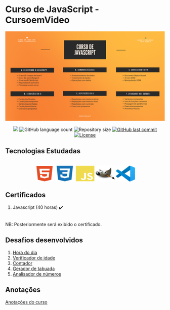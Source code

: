 # Curso de JavaScript - CursoemVideo

<div align="center">
<a href="https://github.com/sweydmanaf/curso-js-cev">
 
![Módulos do curso](https://github.com/SweydManaf/curso-js-cev/blob/main/images/preview.png)

 </a>
</div>
 
 <p align="center">
  <img src="https://img.shields.io/badge/made%20by-SWEYD%20MANAF-FEB840?style=flat-square">
  <img alt="GitHub language count" src="https://img.shields.io/github/languages/count/sweydmanaf/curso-js-cev?color=FEB840&style=flat-square">
  <img alt="Repository size" src="https://img.shields.io/github/repo-size/sweydmanaf/curso-js-cev?color=FEB840&style=flat-square">
  <a href="https://github.com/sweydmanaf/commits/master">
    <img alt="GitHub last commit" src="https://img.shields.io/github/last-commit/sweydmanaf/curso-js-cev?color=FEB840&style=flat-square">
  </a>
  <a href="https://opensource.org/licenses/MIT">
    <img alt="License" src="https://img.shields.io/badge/license-MIT-FEB840?style=flat-square">
  </a>
</p>
 
 ## Tecnologias Estudadas

<div style="display: inline_block" align="center"><br>
<img align="center" alt="HTML" height="50" width="60" src="https://github.com/devicons/devicon/blob/master/icons/html5/html5-plain.svg">
<img align="center" alt="CSS" height="50" width="60" src="https://github.com/devicons/devicon/blob/master/icons/css3/css3-plain.svg">
 <img align="center" alt="JS" height="50" width="60" src="https://github.com/devicons/devicon/blob/master/icons/javascript/javascript-plain.svg">
<img align="center" alt="GIMP" height="50" width="60" src="https://github.com/devicons/devicon/blob/master/icons/gimp/gimp-original.svg">
 <img align="center" alt="VsCode" height="50" width="60" src="https://github.com/devicons/devicon/blob/master/icons/vscode/vscode-original.svg">
</div>

## Certificados

1. Javascript (40 horas) ✔️
<br>
NB: Posteriormente será exibido o certificado.

## Desafios desenvolvidos
1. [Hora do dia](https://sweydmanaf.github.io/curso-js-cev/aula12ex/ex014/modelo.html)
1. [Verificador de idade](https://sweydmanaf.github.io/curso-js-cev/aula12ex/ex015/modelo.html)
1. [Contador](https://sweydmanaf.github.io/curso-js-cev/aula14ex/ex016/modelo.html)
1. [Gerador de tabuada](https://sweydmanaf.github.io/curso-js-cev/aula14ex/ex017/modelo.html)
1. [Analisador de números](https://sweydmanaf.github.io/curso-js-cev/aula16ex/ex018/modelo.html) 

## Anotações
 [Anotações do curso](https://github.com/SweydManaf/minhas-anotacoes/tree/main/Programa%C3%A7%C3%A3o%20%F0%9F%92%BB/Frontend/JavaScript%20B%C3%A1sico-CeV)

